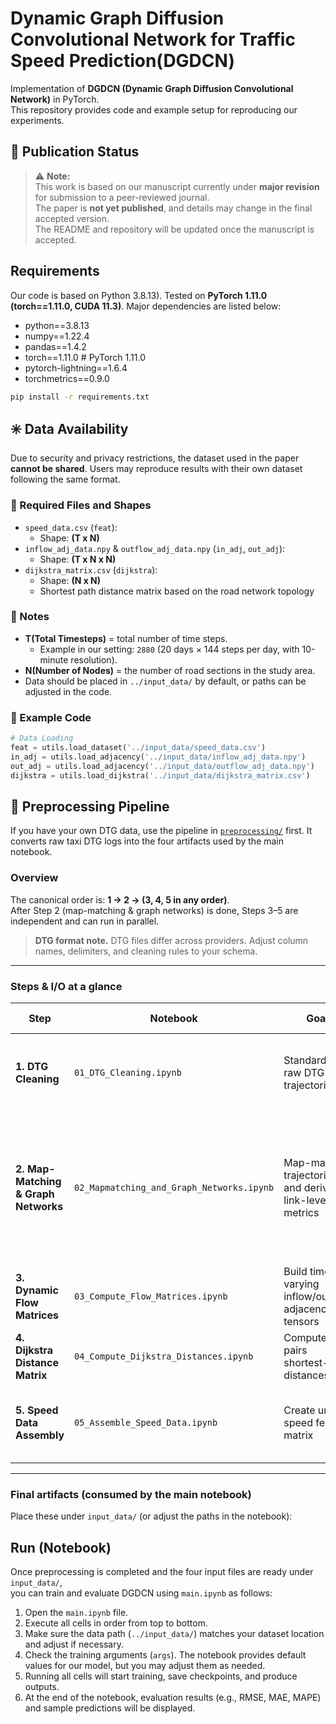 # Dynamic Graph Diffusion Convolutional Network for Traffic Speed Prediction(DGDCN)

Implementation of **DGDCN (Dynamic Graph Diffusion Convolutional Network)** in PyTorch.  
This repository provides code and example setup for reproducing our experiments.

## 📌 Publication Status
> ⚠️ **Note:**  
> This work is based on our manuscript currently under **major revision** for submission to a peer-reviewed journal.  
> The paper is **not yet published**, and details may change in the final accepted version.  
> The README and repository will be updated once the manuscript is accepted.

## Requirements
Our code is based on Python 3.8.13).
Tested on **PyTorch 1.11.0 (torch==1.11.0, CUDA 11.3)**.
Major dependencies are listed below:
- python==3.8.13
- numpy==1.22.4
- pandas==1.4.2
- torch==1.11.0 # PyTorch 1.11.0
- pytorch-lightning==1.6.4
- torchmetrics==0.9.0
```bash
pip install -r requirements.txt
```

## ✳️ Data Availability
Due to security and privacy restrictions, the dataset used in the paper **cannot be shared**.
Users may reproduce results with their own dataset following the same format.

### 📂 Required Files and Shapes
- `speed_data.csv` (`feat`):
  - Shape: **(T x N)**
- `inflow_adj_data.npy` & `outflow_adj_data.npy` (`in_adj`, `out_adj`):
  - Shape: **(T x N x N)**
- `dijkstra_matrix.csv` (`dijkstra`):
  - Shape: **(N x N)**
  - Shortest path distance matrix based on the road network topology

### 📌 Notes
- **T(Total Timesteps)** = total number of time steps.  
  - Example in our setting: `2880` (20 days × 144 steps per day, with 10-minute resolution).  
- **N(Number of Nodes)** = the number of road sections in the study area.  
- Data should be placed in `../input_data/` by default, or paths can be adjusted in the code.

### 📑 Example Code
```python
# Data Loading
feat = utils.load_dataset('../input_data/speed_data.csv')
in_adj = utils.load_adjacency('../input_data/inflow_adj_data.npy')
out_adj = utils.load_adjacency('../input_data/outflow_adj_data.npy')
dijkstra = utils.load_dijkstra('../input_data/dijkstra_matrix.csv')
```

## 🧩 Preprocessing Pipeline

If you have your own DTG data, use the pipeline in [`preprocessing/`](./preprocessing) first. It converts raw taxi DTG logs into the four artifacts used by the main notebook.

### Overview
The canonical order is: **1 → 2 → (3, 4, 5 in any order)**.  
After Step 2 (map-matching & graph networks) is done, Steps 3–5 are independent and can run in parallel.

> **DTG format note.** DTG files differ across providers. Adjust column names, delimiters, and cleaning rules to your schema.

---

### Steps & I/O at a glance

| Step | Notebook | Goal | Main Operations | Input | Output |
|------|-----------|------|-----------------|--------|---------|
| **1. DTG Cleaning** | `01_DTG_Cleaning.ipynb` | Standardize raw DTG trajectories | Remove outliers, idling, invalid GPS; organize per-trip/day | Raw DTG files | Cleaned trip data & trajectory dictionary |
| **2. Map-Matching & Graph Networks** | `02_Mapmatching_and_Graph_Networks.ipynb` | Map-match trajectories and derive link-level metrics | Match to road links; compute per-link speed & connectivity; export per-slice `in_flow`, `out_flow`, `speed` pickles | Step 1 outputs | Map-matched samples & per-slice pickles |
| **3. Dynamic Flow Matrices** | `03_Compute_Flow_Matrices.ipynb` | Build time-varying inflow/outflow adjacency tensors | Aggregate flow sequences into `(T, N, N)` | Step 2 outputs (`./Mapmatching_output/...`) | `inflow_adj_data.npy`, `outflow_adj_data.npy` (`T × N × N`) |
| **4. Dijkstra Distance Matrix** | `04_Compute_Dijkstra_Distances.ipynb` | Compute all-pairs shortest-path distances | Run Dijkstra on the road graph using link lengths | Any single `speed_*.pkl` from Step 2 | `dijkstra_matrix.csv` (`N × N`) |
| **5. Speed Data Assembly** | `05_Assemble_Speed_Data.ipynb` | Create unified speed feature matrix | Merge per-slice speeds, interpolate gaps, export CSV | Step 2 outputs (`./Mapmatching_output/...`) | `speed_data.csv` (`T × N`) |

---

### Final artifacts (consumed by the main notebook)
Place these under `input_data/` (or adjust the paths in the notebook):

## Run (Notebook)

Once preprocessing is completed and the four input files are ready under `input_data/`,  
you can train and evaluate DGDCN using `main.ipynb` as follows:

1. Open the `main.ipynb` file.  
2. Execute all cells in order from top to bottom.  
3. Make sure the data path (`../input_data/`) matches your dataset location and adjust if necessary.  
4. Check the training arguments (`args`). The notebook provides default values for our model, but you may adjust them as needed.  
5. Running all cells will start training, save checkpoints, and produce outputs.  
6. At the end of the notebook, evaluation results (e.g., RMSE, MAE, MAPE) and sample predictions will be displayed.
